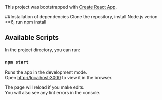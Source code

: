 This project was bootstrapped with [Create React App](https://github.com/facebook/create-react-app).

##Installation of dependencies
Clone the repository, install Node.js verion >=6, run npm install

## Available Scripts

In the project directory, you can run:

### `npm start`

Runs the app in the development mode.<br />
Open [http://localhost:3000](http://localhost:3000) to view it in the browser.

The page will reload if you make edits.<br />
You will also see any lint errors in the console.

